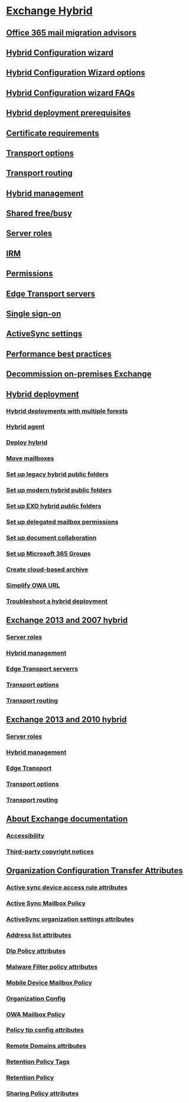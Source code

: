 # [Exchange Hybrid](../exchange-hybrid.md)
## [Office 365 mail migration advisors](../mail-migration-jump.md)
## [Hybrid Configuration wizard](../hybrid-configuration-wizard.md)
## [Hybrid Configuration Wizard options](../hybrid-configuration-wizard-options.md)
## [Hybrid Configuration wizard FAQs](../hybrid-configuration-wizard-faqs.md)
## [Hybrid deployment prerequisites](../hybrid-deployment-prerequisites.md)
## [Certificate requirements](../certificate-requirements.md)
## [Transport options](../transport-options.md)
## [Transport routing](../transport-routing.md)
## [Hybrid management](../hybrid-management.md)
## [Shared free/busy](../shared-free-busy.md)
## [Server roles](../server-roles.md)
## [IRM](../irm.md)
## [Permissions](../permissions.md)
## [Edge Transport servers](../edge-transport-servers.md)
## [Single sign-on](../single-sign-on.md)
## [ActiveSync settings](../activesync-settings.md)
## [Performance best practices](../performance-best-practices.md)
## [Decommission on-premises Exchange](../decommission-on-premises-exchange.md)
## [Hybrid deployment](../hybrid-deployment/hybrid-deployment.md)
### [Hybrid deployments with multiple forests](../hybrid-deployment/hybrid-with-multiple-forests.md)
### [Hybrid agent](../hybrid-deployment/hybrid-agent.md)
### [Deploy hybrid](../hybrid-deployment/deploy-hybrid.md)
### [Move mailboxes](../hybrid-deployment/move-mailboxes.md)
### [Set up legacy hybrid public folders](../hybrid-deployment/set-up-legacy-hybrid-public-folders.md)
### [Set up modern hybrid public folders](../hybrid-deployment/set-up-modern-hybrid-public-folders.md)
### [Set up EXO hybrid public folders](../hybrid-deployment/set-up-exo-hybrid-public-folders.md)
### [Set up delegated mailbox permissions](../hybrid-deployment/set-up-delegated-mailbox-permissions.md)
### [Set up document collaboration](../hybrid-deployment/set-up-document-collaboration.md)
### [Set up Microsoft 365 Groups](../hybrid-deployment/set-up-microsoft-365-groups.md)
### [Create cloud-based archive](../hybrid-deployment/create-cloud-based-archive.md)
### [Simplify OWA URL](../hybrid-deployment/simplify-owa-url.md)
### [Troubleshoot a hybrid deployment](../hybrid-deployment/troubleshoot-a-hybrid-deployment.md)
## [Exchange 2013 and 2007 hybrid](../exchange-2013-and-2007-hybrid/exchange-2013-and-2007-hybrid.md)
### [Server roles](../exchange-2013-and-2007-hybrid/server-roles.md)
### [Hybrid management](../exchange-2013-and-2007-hybrid/hybrid-management.md)
### [Edge Transport serverrs](../exchange-2013-and-2007-hybrid/edge-transport-serverrs.md)
### [Transport options](../exchange-2013-and-2007-hybrid/transport-options.md)
### [Transport routing](../exchange-2013-and-2007-hybrid/transport-routing.md)
## [Exchange 2013 and 2010 hybrid](../exchange-2013-and-2010-hybrid/exchange-2013-and-2010-hybrid.md)
### [Server roles](../exchange-2013-and-2010-hybrid/server-roles.md)
### [Hybrid management](../exchange-2013-and-2010-hybrid/hybrid-management.md)
### [Edge Transport](../exchange-2013-and-2010-hybrid/edge-transport.md)
### [Transport options](../exchange-2013-and-2010-hybrid/transport-options.md)
### [Transport routing](../exchange-2013-and-2010-hybrid/transport-routing.md)
## [About Exchange documentation](../about-exchange-documentation/about-exchange-documentation.md)
### [Accessibility](../about-exchange-documentation/accessibility.md)
### [Third-party copyright notices](../about-exchange-documentation/third-party-copyright-notices.md)
## [Organization Configuration Transfer Attributes](../org-config-transfer-attributes/org-config-transfer-attributes.md)
### [Active sync device access rule attributes](../org-config-transfer-attributes/active-sync-device-access-rule.md)
### [Active Sync Mailbox Policy](../org-config-transfer-attributes/active-sync-mailbox-policy.md)
### [ActiveSync organization settings attributes](../org-config-transfer-attributes/active-sync-organization-settings.md)
### [Address list attributes](../org-config-transfer-attributes/address-list.md)
### [Dlp Policy attributes](../org-config-transfer-attributes/dlp-policy.md)
### [Malware Filter policy attributes](../org-config-transfer-attributes/malware-filter-policy.md)
### [Mobile Device Mailbox Policy](../org-config-transfer-attributes/mobile-device-mailbox-policy.md)
### [Organization Config](../org-config-transfer-attributes/organization-config.md)
### [OWA Mailbox Policy](../org-config-transfer-attributes/owa-mailbox-policy.md)
### [Policy tip config attributes](../org-config-transfer-attributes/policy-tip-config.md)
### [Remote Domains attributes](../org-config-transfer-attributes/remote-domains.md)
### [Retention Policy Tags](../org-config-transfer-attributes/retention-policy-tags.md)
### [Retention Policy](../org-config-transfer-attributes/retention-policy.md)
### [Sharing Policy attributes](../org-config-transfer-attributes/sharing-policy.md)
